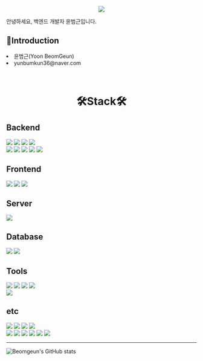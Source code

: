 
<p align='center'>
    <img src="https://capsule-render.vercel.app/api?type=waving&color=auto&height=300&section=header&text=YoonBeomgeun&fontSize=90&animation=fadeIn&fontAlignY=38&desc=&descAlignY=51&descAlign=62"/>
</p>
안녕하세요, 백엔드 개발자 윤범근입니다.

<div>
    <h2>🪪Introduction</h2>
    <li>
        윤범근(Yoon BeomGeun)
    </li>
    <li>
        yunbumkun36@naver.com
    </li>
</div>
<br>
<br>

<h1 align="center">🛠️Stack🛠️</h1>

<div>
    <h2>Backend</h2>
    <img src="https://img.shields.io/badge/Spring-6DB33F?style=flat&logo=Spring&logoColor=white"/>
    <img src="https://img.shields.io/badge/SpringBoot-6DB33F?style=flat&logo=Spring Boot&logoColor=white"/>
    <img src="https://img.shields.io/badge/SpringSecurity-6DB33F?style=flat&logo=Spring Security&logoColor=white"/>
    <img src="https://img.shields.io/badge/JPA-6DB33F?style=flat"/>
    <br>
    <img src="https://img.shields.io/badge/Thymeleaf-005F0F?style=flat&logo=Thymeleaf&logoColor=white"/>
    <img src="https://img.shields.io/badge/JSP-FF4000?style=flat"/>
    <img src="https://img.shields.io/badge/Mybatis-424242?style=flat"/>
    <img src="https://img.shields.io/badge/Gradle-02303A?style=flat&logo=Gradle&logoColor=white"/>
    <img src="https://img.shields.io/badge/Apache Maven-C71A36?style=flat&logo=Apache Maven&logoColor=white"/>
</div>
<div>
    <h2>Frontend</h2>
    <img src="https://img.shields.io/badge/HTML5-E34F26?style=flat&logo=HTML5&logoColor=white"/>
    <img src="https://img.shields.io/badge/CSS3-1572B6?style=flat&logo=CSS3&logoColor=white"/>
    <img src="https://img.shields.io/badge/JavaScript-F7DF1E?style=flat&logo=JavaScript&logoColor=white"/>
</div>
<div>
    <h2>Server</h2>
    <img src="https://img.shields.io/badge/Apache Tomcat-F8DC75?style=flat&logo=Apache Tomcat&logoColor=white"/>
</div>
<div>
    <h2>Database</h2>
    <img src="https://img.shields.io/badge/MySQL-4479A1?style=flat&logo=MySQL&logoColor=white"/>
    <img src="https://img.shields.io/badge/MongoDB-47A248?style=flat&logo=MongoDB&logoColor=white"/>
</div>
<div>
    <h2>Tools</h2>
    <img src="https://img.shields.io/badge/STS-47A248?style=flat"/>
    <img src="https://img.shields.io/badge/IntelliJ IDEA-000000?style=flat&logo=IntelliJ IDEA&logoColor=white"/>
    <img src="https://img.shields.io/badge/Eclipse IDE-2C2255?style=flat&logo=Eclipse IDE&logoColor=white"/>
    <img src="https://img.shields.io/badge/Visual Studio Code-007ACC?style=flat&logo=Visual Studio Code&logoColor=white"/>
    <br>
    <img src="https://img.shields.io/badge/DBeaver-382923?style=flat&logo=DBeaver&logoColor=white"/>
</div>
<div>
    <h2>etc</h2>
    <img src="https://img.shields.io/badge/Amazon EC2-FF9900?style=flat&logo=Amazon EC2&logoColor=white"/>
    <img src="https://img.shields.io/badge/Amazon S3-569A31?style=flat&logo=Amazon S3&logoColor=white"/>
    <img src="https://img.shields.io/badge/Amazon RDS-527FFF?style=flat&logo=Amazon RDS&logoColor=white"/>
    <img src="https://img.shields.io/badge/Netlify-00C7B7?style=flat&logo=Netlify&logoColor=white"/>
    <br>
    <img src="https://img.shields.io/badge/Git-F05032?style=flat&logo=Git&logoColor=white"/>
    <img src="https://img.shields.io/badge/GitHub-181717?style=flat&logo=GitHub&logoColor=white"/>
    <img src="https://img.shields.io/badge/Slack-4A154B?style=flat&logo=Slack&logoColor=white"/>
    <img src="https://img.shields.io/badge/Notion-000000?style=flat&logo=Notion&logoColor=white"/>
    <img src="https://img.shields.io/badge/Figma-F24E1E?style=flat&logo=Figma&logoColor=white"/>
    <img src="https://img.shields.io/badge/Google Drive-4285F4?style=flat&logo=Google Drive&logoColor=white"/>
</div>
<hr>

![Beomgeun's GitHub stats](https://github-readme-stats.vercel.app/api?username=YoonBeomGeun&include_all_commits=true&show_icons=true&theme=radical&count_private=true)
